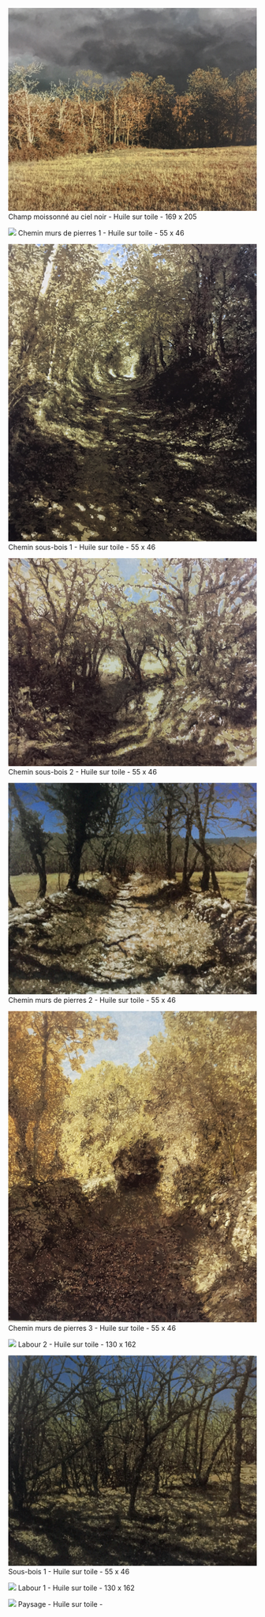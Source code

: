 
![](images/IMG_5425.jpg)
Champ moissonné au ciel noir - Huile sur toile - 169 x 205

![](images/Chemin_murets_pierres1.jpg)
Chemin murs de pierres 1 - Huile sur toile - 55 x 46

![](images/Chemin_sous-bois1.jpg)
Chemin sous-bois 1 - Huile sur toile - 55 x 46

![](images/IMG_4775.jpg)
Chemin sous-bois 2 - Huile sur toile - 55 x 46

![](images/Chemin_murets_pierres2.jpg)
Chemin murs de pierres 2 - Huile sur toile - 55 x 46

![](images/Chemin_murets_pierres3.jpg)
Chemin murs de pierres 3 - Huile sur toile - 55 x 46

![](images/Labour2.jpg)
Labour 2 - Huile sur toile - 130 x 162

![](images/IMG_5037.jpg)
Sous-bois 1 - Huile sur toile - 55 x 46

![](images/Labour1.jpg)
Labour 1 - Huile sur toile - 130 x 162

![](images/Labour3.jpg)
Paysage - Huile sur toile -
